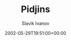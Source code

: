 ---
title: 'Pidjins'
posts: 1
hash: 't33'
author: 'Slavik Ivanov'
date: 2002-05-29T19:51:00+00:00
sources:
  - http://forums.tokipona.org/viewtopic.php%3Ft=33.html
tags:
  - english
  - esperanto
---